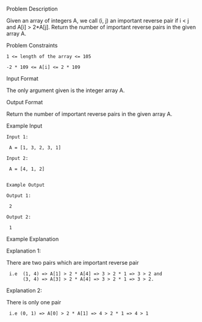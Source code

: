 Problem Description

Given an array of integers A, we call (i, j) an important reverse pair if i < j and A[i] > 2*A[j].
Return the number of important reverse pairs in the given array A.



Problem Constraints

    1 <= length of the array <= 105
    
    -2 * 109 <= A[i] <= 2 * 109



Input Format

The only argument given is the integer array A.



Output Format

Return the number of important reverse pairs in the given array A.



Example Input

    Input 1:
    
     A = [1, 3, 2, 3, 1]
    
    Input 2:
    
     A = [4, 1, 2]
    
    
    Example Output
    
    Output 1:
    
     2
    
    Output 2:
    
     1


Example Explanation

Explanation 1:

 There are two pairs which are important reverse pair 
    
     i.e  (1, 4) => A[1] > 2 * A[4] => 3 > 2 * 1 => 3 > 2 and
          (3, 4) => A[3] > 2 * A[4] => 3 > 2 * 1 => 3 > 2.

Explanation 2:

 There is only one pair 
    
     i.e (0, 1) => A[0] > 2 * A[1] => 4 > 2 * 1 => 4 > 1